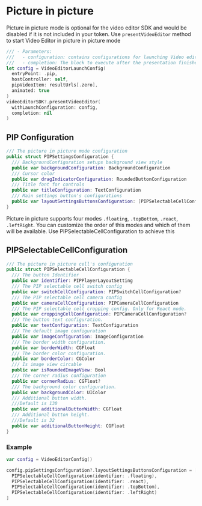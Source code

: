 # Picture in picture

Picture in picture mode is optional for the video editor SDK and would be disabled if it is not included in your token.
Use ```presentVideoEditor``` method to start Video Editor in picture in picture mode

```swift
/// - Parameters:
///   - configuration: contains configurations for launching Video editor's screen
///   - completion: The block to execute after the presentation finishes.
let config = VideoEditorLaunchConfig(
  entryPoint: .pip,
  hostController: self,
  pipVideoItem: resultUrls[.zero],
  animated: true
)
videoEditorSDK?.presentVideoEditor(
  withLaunchConfiguration: config,
  completion: nil
)
```

## PIP Configuration

``` swift
/// The picture in picture mode configuration
public struct PIPSettingsConfiguration {
  /// BackgroundConfiguration setups background view style
  public var backgroundConfiguration: BackgroundConfiguration
  /// Cursor color
  public var dragIndicatorConfiguration: RoundedButtonConfiguration
  /// Title font for controls
  public var titleConfiguration: TextConfiguration
  /// Main settings button's configurations
  public var layoutSettingsButtonsConfiguration: [PIPSelectableCellConfiguration]
}
``` 

Picture in picture supports four modes ```.floating```, ```.topBottom```, ```.react```, ```.leftRight```. You can customize the order of this modes and which of them will be available.
Use PIPSelectableCellConfiguration to achieve this

## PIPSelectableCellConfiguration

``` swift
/// The picture in picture cell's configuration
public struct PIPSelectableCellConfiguration {
  /// The button Identifier
  public var identifier: PIPPlayerLayoutSetting
  /// The PIP selectable cell switch config
  public var switchCellConfiguration: PIPSwitchCellConfiguration?
  /// The PIP selectable cell camera config
  public var cameraCellConfiguration: PIPCameraCellConfiguration
  /// The PIP selectable cell cropping config. Only for React mode.
  public var croppingCellConfiguration: PIPCameraCellConfiguration?
  /// The button text configuration.
  public var textConfiguration: TextConfiguration
  /// The default image configuration
  public var imageConfiguration: ImageConfiguration
  /// The border width configuration.
  public var borderWidth: CGFloat
  /// The border color configuration.
  public var borderColor: CGColor
  /// Is image view circable
  public var isRoundedImageView: Bool
  /// The corner radius configuration
  public var cornerRadius: CGFloat?
  /// The background color configuration.
  public var backgroundColor: UIColor
  /// Additional button width.
  ///Default is 130
  public var additionalButtonWidth: CGFloat
  /// Additional button height.
  ///Default is 32
  public var additionalButtonHeight: CGFloat
}
``` 

### Example

``` swift
var config = VideoEditorConfig()

config.pipSettingsConfiguration?.layoutSettingsButtonsConfiguration = [
  PIPSelectableCellConfiguration(identifier: .floating),
  PIPSelectableCellConfiguration(identifier: .react),
  PIPSelectableCellConfiguration(identifier: .topBottom),
  PIPSelectableCellConfiguration(identifier: .leftRight)
]
``` 

